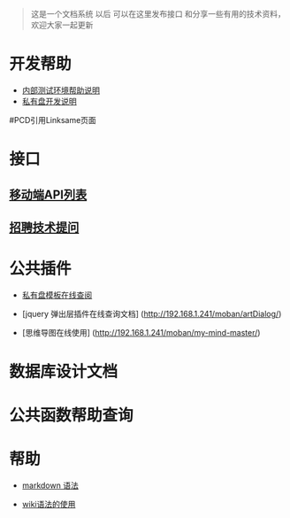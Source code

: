 >    这是一个文档系统 以后 可以在这里发布接口 和分享一些有用的技术资料，欢迎大家一起更新

# 开发帮助
* [内部测试环境帮助说明](devHelp)
* [私有盘开发说明](privateDev)

#PCD引用Linksame页面

# 接口
## [移动端API列表](mobileAPI)
## [招聘技术提问](ask)
# 公共插件
* [私有盘模板在线查阅](http://192.168.1.241/moban/matrix-admin00/)

* [jquery 弹出层插件在线查询文档] (http://192.168.1.241/moban/artDialog/)

* [思维导图在线使用] (http://192.168.1.241/moban/my-mind-master/)

# 数据库设计文档

# 公共函数帮助查询


# 帮助 

 * [markdown 语法](markdownWiki)

 * [wiki语法的使用](wikihelp)

